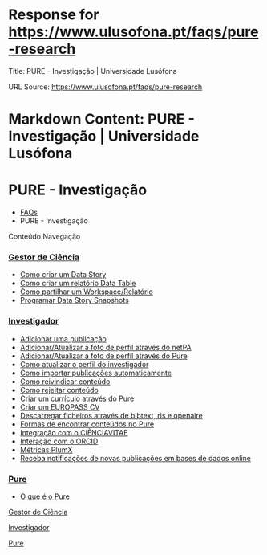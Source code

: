 # Response for https://www.ulusofona.pt/faqs/pure-research

Title: PURE - Investigação | Universidade Lusófona

URL Source: https://www.ulusofona.pt/faqs/pure-research

Markdown Content:
PURE - Investigação | Universidade Lusófona
===============

 

PURE - Investigação
===================

*   [FAQs](https://www.ulusofona.pt/faqs/)
*   PURE - Investigação

[](https://www.ulusofona.pt/)

Conteúdo Navegação

### [Gestor de Ciência](https://www.ulusofona.pt/faqs/pure-research/gestor-de-ciencia)

*   [Como criar um Data Story](https://www.ulusofona.pt/faqs/pure-research/gestor-de-ciencia/como-criar-um-data-story)
*   [Como criar um relatório Data Table](https://www.ulusofona.pt/faqs/pure-research/gestor-de-ciencia/como-criar-um-relatorio-data-table)
*   [Como partilhar um Workspace/Relatório](https://www.ulusofona.pt/faqs/pure-research/gestor-de-ciencia/como-partilhar-um-workspace-relatorio)
*   [Programar Data Story Snapshots](https://www.ulusofona.pt/faqs/pure-research/gestor-de-ciencia/programar-data-story-snapshots)

### [Investigador](https://www.ulusofona.pt/faqs/pure-research/investigador)

*   [Adicionar uma publicação](https://www.ulusofona.pt/faqs/pure-research/investigador/adicionar-uma-publicacao)
*   [Adicionar/Atualizar a foto de perfil através do netPA](https://www.ulusofona.pt/faqs/pure-research/investigador/adicionar-atualizar-a-foto-de-perfil-atraves-do-netpa)
*   [Adicionar/Atualizar a foto de perfil através do Pure](https://www.ulusofona.pt/faqs/pure-research/investigador/adicionar-atualizar-a-foto-de-perfil-atraves-do-pure)
*   [Como atualizar o perfil do investigador](https://www.ulusofona.pt/faqs/pure-research/investigador/como-atualizar-o-perfil-do-investigador)
*   [Como importar publicações automaticamente](https://www.ulusofona.pt/faqs/pure-research/investigador/como-importar-publicacoes-automaticamente)
*   [Como reivindicar conteúdo](https://www.ulusofona.pt/faqs/pure-research/investigador/como-reivindicar-conteudo)
*   [Como rejeitar conteúdo](https://www.ulusofona.pt/faqs/pure-research/investigador/como-rejeitar-conteudo)
*   [Criar um currículo através do Pure](https://www.ulusofona.pt/faqs/pure-research/investigador/criar-um-curriculo-atraves-do-pure)
*   [Criar um EUROPASS CV](https://www.ulusofona.pt/faqs/pure-research/investigador/criar-um-europass-cv)
*   [Descarregar ficheiros através de bibtext, ris e openaire](https://www.ulusofona.pt/faqs/pure-research/investigador/descarregar-ficheiros-atraves-de-bibtext-ris-e-openaire)
*   [Formas de encontrar conteúdos no Pure](https://www.ulusofona.pt/faqs/pure-research/investigador/formas-de-encontrar-conteudos-no-pure)
*   [Integração com o CIÊNCIAVITAE](https://www.ulusofona.pt/faqs/pure-research/investigador/integracao-com-o-cienciavitae)
*   [Interação com o ORCID](https://www.ulusofona.pt/faqs/pure-research/investigador/interacao-com-o-orcid)
*   [Métricas PlumX](https://www.ulusofona.pt/faqs/pure-research/investigador/metricas-plumx)
*   [Receba notificações de novas publicações em bases de dados online](https://www.ulusofona.pt/faqs/pure-research/investigador/receba-notificacoes-de-novas-publicacoes-em-bases-de-dados-online)

### [Pure](https://www.ulusofona.pt/faqs/pure-research/pure)

*   [O que é o Pure](https://www.ulusofona.pt/faqs/pure-research/pure/o-que-e-o-pure)

[Gestor de Ciência](https://www.ulusofona.pt/faqs/pure-research/gestor-de-ciencia)

[Investigador](https://www.ulusofona.pt/faqs/pure-research/investigador)

[Pure](https://www.ulusofona.pt/faqs/pure-research/pure)

